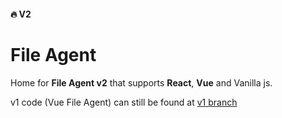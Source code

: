 #### 🔥 V2

# File Agent

Home for **File Agent v2** that supports **React**, **Vue** and Vanilla js.

v1 code (Vue File Agent) can still be found at [v1 branch](https://github.com/safrazik/file-agent/tree/master)
